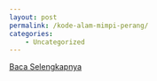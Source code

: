 ```yaml
---
layout: post
permalink: /kode-alam-mimpi-perang/
categories:
    - Uncategorized
---
```


[Baca Selengkapnya](/01)
